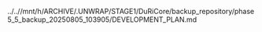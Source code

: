 ../..//mnt/h/ARCHIVE/.UNWRAP/STAGE1/DuRiCore/backup_repository/phase5_5_backup_20250805_103905/DEVELOPMENT_PLAN.md
